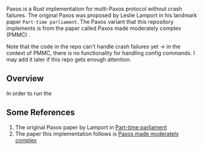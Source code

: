 
Paxos is a Rust implementation for multi-Paxos protocol without crash failures. The original Paxos was proposed by Leslie Lamport in his landmark paper `Part-time parliament`. The Paxos variant that this repository implements is from the paper called Paxos made moderately complex (PMMC) .

Note that the code in the repo can't handle crash failures yet -> in the context of PMMC, there is no functionality for handling config commands. I may add it later if this repo gets enough attention.

## Overview
In order to run the 

## Some References
1. The original Paxos paper by Lamport  in [Part-time parliament](https://lamport.azurewebsites.net/pubs/lamport-paxos.pdf)
2. The paper this implementation follows is [Paxos made moderately complex](https://lamport.azurewebsites.net/pubs/lamport-paxos.pdf)
